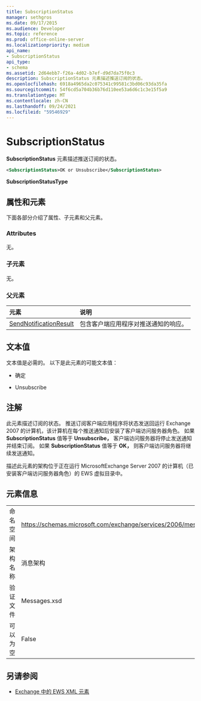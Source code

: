 ```yaml
---
title: SubscriptionStatus
manager: sethgros
ms.date: 09/17/2015
ms.audience: Developer
ms.topic: reference
ms.prod: office-online-server
ms.localizationpriority: medium
api_name:
- SubscriptionStatus
api_type:
- schema
ms.assetid: 2d64ebb7-f26a-4d02-b7ef-d9d7da75f0c3
description: SubscriptionStatus 元素描述推送订阅的状态。
ms.openlocfilehash: 6918a4965da2c075341c99581c3bd06c93da35fa
ms.sourcegitcommit: 54f6cd5a704b36b76d110ee53a6d6c1c3e15f5a9
ms.translationtype: MT
ms.contentlocale: zh-CN
ms.lasthandoff: 09/24/2021
ms.locfileid: "59546929"
---
```

# <a name="subscriptionstatus"></a>SubscriptionStatus

**SubscriptionStatus** 元素描述推送订阅的状态。 
  
```xml
<SubscriptionStatus>OK or Unsubscribe</SubscriptionStatus>
```

 **SubscriptionStatusType**
## <a name="attributes-and-elements"></a>属性和元素

下面各部分介绍了属性、子元素和父元素。
  
### <a name="attributes"></a>Attributes

无。
  
### <a name="child-elements"></a>子元素

无。
  
### <a name="parent-elements"></a>父元素

|**元素**|**说明**|
|:-----|:-----|
|[SendNotificationResult](sendnotificationresult.md) <br/> |包含客户端应用程序对推送通知的响应。  <br/> |
   
## <a name="text-value"></a>文本值

文本值是必需的。 以下是此元素的可能文本值：
  
- 确定
    
- Unsubscribe
    
## <a name="remarks"></a>注解

此元素描述订阅的状态。 推送订阅客户端应用程序将状态发送回运行 Exchange 2007 的计算机，该计算机在每个推送通知后安装了客户端访问服务器角色。 如果 **SubscriptionStatus** 值等于 **Unsubscribe，** 客户端访问服务器将停止发送通知并结束订阅。 如果 **SubscriptionStatus** 值等于 **OK，** 则客户端访问服务器将继续发送通知。
  
描述此元素的架构位于正在运行 MicrosoftExchange Server 2007 的计算机（已安装客户端访问服务器角色）的 EWS 虚拟目录中。
  
## <a name="element-information"></a>元素信息

|||
|:-----|:-----|
|命名空间  <br/> |https://schemas.microsoft.com/exchange/services/2006/messages  <br/> |
|架构名称  <br/> |消息架构  <br/> |
|验证文件  <br/> |Messages.xsd  <br/> |
|可以为空  <br/> |False  <br/> |
   
## <a name="see-also"></a>另请参阅



- [Exchange 中的 EWS XML 元素](ews-xml-elements-in-exchange.md)


